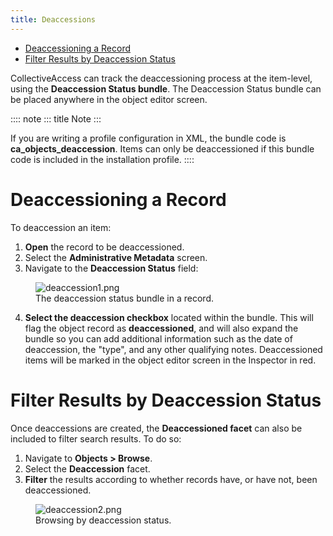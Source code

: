 ```yaml
---
title: Deaccessions
---
```


-   [Deaccessioning a Record](#deaccessioning-a-record)
-   [Filter Results by Deaccession
    Status](#filter-results-by-deaccession-status)

CollectiveAccess can track the deaccessioning process at the item-level,
using the **Deaccession Status bundle**. The Deaccession Status bundle
can be placed anywhere in the object editor screen.

:::: note
::: title
Note
:::

If you are writing a profile configuration in XML, the bundle code is
**ca_objects_deaccession**. Items can only be deaccessioned if this
bundle code is included in the installation profile.
::::

# Deaccessioning a Record

To deaccession an item:

1.  **Open** the record to be deaccessioned.
2.  Select the **Administrative Metadata** screen.
3.  Navigate to the **Deaccession Status** field:

<figure class="align-center">
<img src="deaccession1.png" alt="deaccession1.png" />
<figcaption>The deaccession status bundle in a record.</figcaption>
</figure>

4.  **Select the deaccession checkbox** located within the bundle. This
    will flag the object record as **deaccessioned**, and will also
    expand the bundle so you can add additional information such as the
    date of deaccession, the \"type\", and any other qualifying notes.
    Deaccessioned items will be marked in the object editor screen in
    the Inspector in red.

# Filter Results by Deaccession Status

Once deaccessions are created, the **Deaccessioned facet** can also be
included to filter search results. To do so:

1.  Navigate to **Objects \> Browse**.
2.  Select the **Deaccession** facet.
3.  **Filter** the results according to whether records have, or have
    not, been deaccessioned.

<figure class="align-center">
<img src="deaccession2.png" alt="deaccession2.png" />
<figcaption>Browsing by deaccession status.</figcaption>
</figure>
